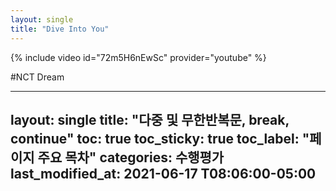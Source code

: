 ```yaml
---
layout: single
title: "Dive Into You"
---
```


{% include video id="72m5H6nEwSc" provider="youtube" %}

#NCT Dream

---
layout: single
title: "다중 및 무한반복문, break, continue"
toc: true
toc_sticky: true
toc_label: "페이지 주요 목차" 
categories: 수행평가
last_modified_at: 2021-06-17 T08:06:00-05:00
---
